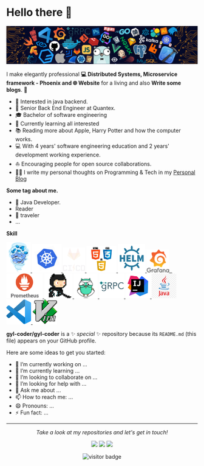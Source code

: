 # Hello there 👋

![](./img/header_.png)

I make elegantly professional **💻 Distributed Systems,  Microservice framework - Phoenix and 🌐 Website** for a living and also **Write some blogs**. 🌈    

* 🧐   Interested in java backend.
* 💼   Senior Back End Engineer at Quantex.
* 🎓   Bachelor of software engineering
* 🌱   Currently learning all interested
* 📚   Reading more about Apple, Harry Potter and how the computer works.
* 💻   With 4 years' software engineering education and 2 years' development working experience.
* ⛵   Encouraging people for open source collaborations.
* ✍🏻   I write my personal thoughts on Programming & Tech in my [Personal Blog](https://gyl-coder.top/)

**Some tag about me.**

- 🎉 Java Developer.
- Reader
- 🤪 traveler
- ...

**Skill**

<p float="left">
  <a href="https://www.docker.com/" target="_blank" >
    <img src="./img/docker.gif"  height="80" /> 
  </a>
  <a href="https://kubernetes.io/" target="_blank" >
    <img src="./img/k8s.gif"  height="75" />
  </a>
  <a href="https://docs.gitlab.com/ee/ci/" target="_blank" >
    <img src="./img/cicd.gif"  height="65" />
  </a>
  <a href="https://www.w3.org/wiki/The_web_standards_model_-_HTML_CSS_and_JavaScript" target="_blank" >
    <img src="./img/html-css-js.png" height="70" />
  </a>
  <a href="https://helm.sh/" target="_blank" >
    <img src="./img/helm.gif"  height="75" />
  </a>  
  <a href="https://grafana.com/" target="_blank" >
    <img src="./img/grafana.gif" height="60" />&nbsp;&nbsp;
  </a>
  <a href="https://prometheus.io/" target="_blank" >
    <img src="./img/prometheus.gif" height="65" />
  </a>
  <a href="https://github.com/" target="_blank" >
    <img src="./img/github.gif" height="65" />
  </a>
  <a href="/" target="_blank" >
    <img src="./img/golang.gif" height="65" />
  </a>
  <a href="/" target="_blank" >
    <img src="./img/grpc.gif" height="65" />
  </a>
  <a href="/" target="_blank" >
    <img src="./img/intellig.png" height="65" />
  </a>
  <a href="/" target="_blank" >
    <img src="./img/java.png" height="65" />
  </a>
  <a href="/" target="_blank" >
    <img src="./img/vscode.png" height="65" />
  </a>
  <a href="/" target="_blank" >
    <img src="./img/vim.png" height="65" />
  </a>
 </p>

**gyl-coder/gyl-coder** is a ✨ _special_ ✨ repository because its `README.md` (this file) appears on your GitHub profile.

Here are some ideas to get you started:

- 🔭 I’m currently working on ...
- 🌱 I’m currently learning ...
- 👯 I’m looking to collaborate on ...
- 🤔 I’m looking for help with ...
- 💬 Ask me about ...
- 📫 How to reach me: ...
- 😄 Pronouns: ...
- ⚡ Fun fact: ...
  

<hr>
<p align="center">
  <i>Take a look at my repositories and let's get in touch!</i>

<p align="center">
<a href= "https://github.com/gyl-coder/code-book/"><img src="https://img.icons8.com/material-outlined/27/000000/ball-point-pen.png"/></a>
<a href= "https://twitter.com/gyl-coder"><img src="https://img.icons8.com/material-outlined/30/000000/twitter.png"/></a>
<a href= "https://gyl-coder.top/"><img src="https://img.icons8.com/material-outlined/27/000000/geography.png"/></a>
</p>
<p  align="center">
<!--<img src="https://visitor-badge.glitch.me/badge?page_id=gyl-coder.gyl-coder" alt="visitor badge"/>-->
<img src="https://visitor-badge.laobi.icu/badge?page_id=gyl-coder.gyl-coder" alt="visitor badge"/>       
</p>
